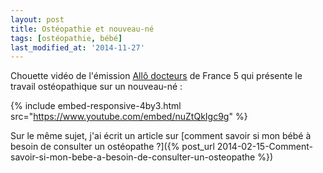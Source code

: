 ```yaml
---
layout: post
title: Ostéopathie et nouveau-né
tags: [ostéopathie, bébé]
last_modified_at: '2014-11-27'
---
```


Chouette vidéo de l'émission [Allô docteurs](http://www.allodocteurs.fr/) de France 5 qui présente le travail ostéopathique sur un nouveau-né :

{% include embed-responsive-4by3.html src="https://www.youtube.com/embed/nuZtQkIgc9g" %}

Sur le même sujet, j'ai écrit un article sur [comment savoir si mon bébé à besoin de consulter un ostéopathe ?]({% post_url 2014-02-15-Comment-savoir-si-mon-bebe-a-besoin-de-consulter-un-osteopathe %})
